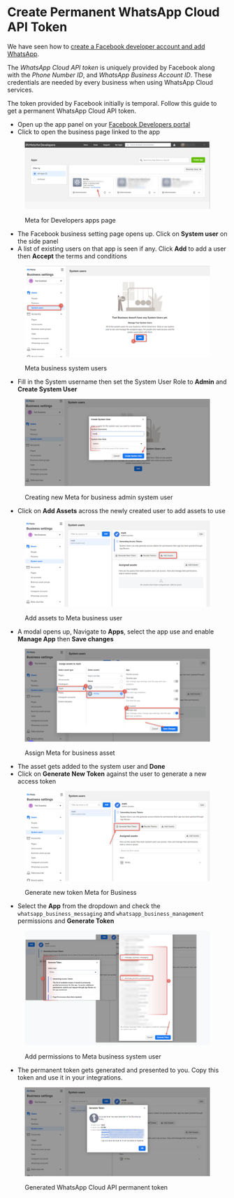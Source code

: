 # Create Permanent WhatsApp Cloud API Token

We have seen how to [create a Facebook developer account and add WhatsApp](./).

The _WhatsApp Cloud API token_ is uniquely provided by Facebook along with the _Phone Number ID_, and _WhatsApp Business Account ID_. These credentials are needed by every business when using WhatsApp Cloud services.

The token provided by Facebook initially is temporal. Follow this guide to get a permanent WhatsApp Cloud API token.

* Open up the app panel on your [Facebook Developers portal](https://developers.facebook.com/apps)
* Click to open the business page linked to the app

<figure><img src="../../../../../../.gitbook/assets/image (1269).png" alt=""><figcaption><p>Meta for Developers apps page</p></figcaption></figure>

* The Facebook business setting page opens up. Click on **System user** on the side panel
* A list of existing users on that app is seen if any. Click **Add** to add a user then **Accept** the terms and conditions

<figure><img src="../../../../../../.gitbook/assets/image (159).png" alt=""><figcaption><p>Meta business system users</p></figcaption></figure>

* Fill in the System username then set the System User Role to **Admin** and **Create System User**

<figure><img src="../../../../../../.gitbook/assets/image (311).png" alt=""><figcaption><p>Creating new Meta for business admin system user</p></figcaption></figure>

* Click on **Add Assets** across the newly created user to add assets to use

<figure><img src="../../../../../../.gitbook/assets/image (878).png" alt=""><figcaption><p>Add assets to Meta business user</p></figcaption></figure>

* A modal opens up, Navigate to **Apps**, select the app use and enable **Manage App** then **Save changes**

<figure><img src="../../../../../../.gitbook/assets/image (748).png" alt=""><figcaption><p>Assign Meta for business asset</p></figcaption></figure>

* The asset gets added to the system user and **Done**
* Click on **Generate New Token** against the user to generate a new access token

<figure><img src="../../../../../../.gitbook/assets/image (893).png" alt=""><figcaption><p>Generate new token Meta for Business</p></figcaption></figure>

* Select the **App** from the dropdown and check the `whatsapp_business_messaging` and `whatsapp_business_management` permissions and **Generate Token**

<figure><img src="../../../../../../.gitbook/assets/image (605).png" alt=""><figcaption><p>Add permissions to Meta business system user</p></figcaption></figure>

* The permanent token gets generated and presented to you. Copy this token and use it in your integrations.

<figure><img src="../../../../../../.gitbook/assets/image (741).png" alt=""><figcaption><p>Generated WhatsApp Cloud API permanent token</p></figcaption></figure>
